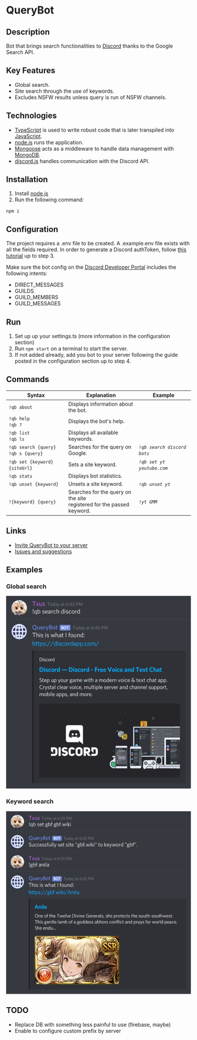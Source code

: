 # QueryBot

## Description

Bot that brings search functionalities to [Discord](https://discordapp.com/) thanks to the Google Search API.

## Key Features

- Global search.
- Site search through the use of keywords.
- Excludes NSFW results unless query is run of NSFW channels.

## Technologies

- [TypeScript](https://www.typescriptlang.org/) is used to write robust code that is later transpiled into [JavaScript](https://www.javascript.com/).
- [node.js](https://nodejs.org/) runs the application.
- [Mongoose](https://mongoosejs.com/) acts as a middleware to handle data management with [MongoDB](https://www.mongodb.com/).
- [discord.js](https://discord.js.org/#/) handles communication with the Discord API.

## Installation

1. Install [node.js](https://nodejs.org/)
2. Run the following command:

```
npm i
```

## Configuration

The project requires a .env file to be created.
A .example.env file exists with all the fields required.
In order to generate a Discord authToken, follow [this tutorial](https://www.digitaltrends.com/gaming/how-to-make-a-discord-bot/) up to step 3.

Make sure the bot config on the [Discord Developer Portal](https://discord.com/developers/applications/) includes the following intents:

- DIRECT_MESSAGES
- GUILDS
- GUILD_MEMBERS
- GUILD_MESSAGES

## Run

1. Set up up your settings.ts (more information in the configuration section)
2. Run `npm start` on a terminal to start the server.
3. If not added already, add you bot to your server following the guide posted in the configuration section up to step 4.

## Commands

| Syntax                                   | Explanation                                                              | Example                     |
| ---------------------------------------- | ------------------------------------------------------------------------ | --------------------------- |
| `!qb about`                              | Displays information about the bot.                                      |
| `!qb help`<br/>`!qb ?`                   | Displays the bot's help.                                                 |
| `!qb list`<br/>`!qb ls`                  | Displays all available keywords.                                         |
| `!qb search {query}`<br/>`!qb s {query}` | Searches for the query on Google.                                        | _`!qb search discord bots`_ |
| `!qb set {keyword} {siteUrl}`            | Sets a site keyword.                                                     | _`!qb set yt youtube.com`_  |
| `!qb stats`                              | Displays bot statistics.                                                 |
| `!qb unset {keyword}`                    | Unsets a site keyword.                                                   | _`!qb unset yt`_            |
| `!{keyword} {query}`                     | Searches for the query on the site<br>registered for the passed keyword. | _`!yt GMM`_                 |

## Links

- [Invite QueryBot to your server](https://discordapp.com/oauth2/authorize?client_id=495279079868596225&scope=bot&permissions=18432)
- [Issues and suggestions](https://github.com/jesuscc1993/querybot/issues)

## Examples

### Global search

![](readme_assets/search-example.png)

### Keyword search

![](readme_assets/keyword-search-example.png)

## TODO

- Replace DB with something less painful to use (firebase, maybe)
- Enable to configure custom prefix by server
